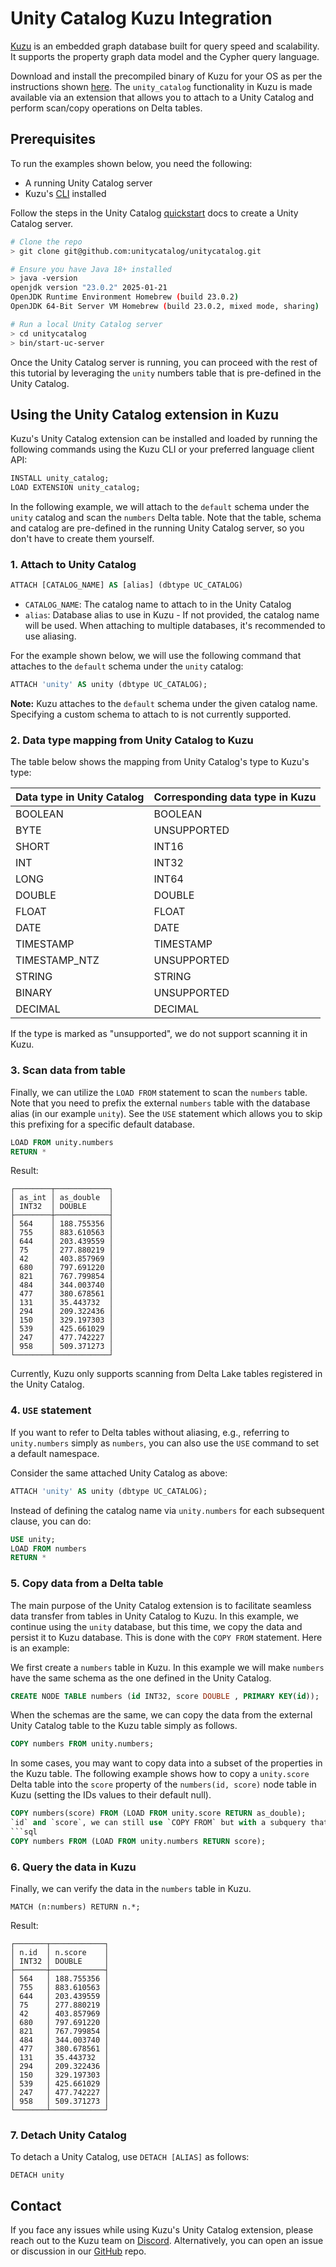 # Unity Catalog Kuzu Integration

[Kuzu](https://kuzudb.com/) is an embedded graph database built for query speed and scalability. It
supports the property graph data model and the Cypher query language.

Download and install the precompiled binary of Kuzu for your OS as per the instructions shown
[here](https://docs.kuzudb.com/installation/).
The `unity_catalog` functionality in Kuzu is made available via an extension that allows you to attach to a
Unity Catalog and perform scan/copy operations on Delta tables.

## Prerequisites

To run the examples shown below, you need the following:

- A running Unity Catalog server
- Kuzu's [CLI](https://docs.kuzudb.com/installation/#command-line-shell) installed

Follow the steps in the Unity Catalog [quickstart](https://docs.unitycatalog.io/quickstart/) docs to create a
Unity Catalog server.

```sh
# Clone the repo
> git clone git@github.com:unitycatalog/unitycatalog.git

# Ensure you have Java 18+ installed
> java -version
openjdk version "23.0.2" 2025-01-21
OpenJDK Runtime Environment Homebrew (build 23.0.2)
OpenJDK 64-Bit Server VM Homebrew (build 23.0.2, mixed mode, sharing)

# Run a local Unity Catalog server
> cd unitycatalog
> bin/start-uc-server
```

Once the Unity Catalog server is running, you can proceed with the rest of this tutorial by leveraging
the `unity` numbers table that is pre-defined in the Unity Catalog.

## Using the Unity Catalog extension in Kuzu

Kuzu's Unity Catalog extension can be installed and loaded by running the following commands using the Kuzu CLI
or your preferred language client API:

```sql
INSTALL unity_catalog;
LOAD EXTENSION unity_catalog;
```

In the following example, we will attach to the `default` schema under the `unity` catalog and scan the `numbers`
Delta table.
Note that the table, schema and catalog are pre-defined in the running Unity Catalog server, so you don't have to
create them yourself.

### 1. Attach to Unity Catalog

```sql
ATTACH [CATALOG_NAME] AS [alias] (dbtype UC_CATALOG)
```

- `CATALOG_NAME`: The catalog name to attach to in the Unity Catalog
- `alias`: Database alias to use in Kuzu - If not provided, the catalog name will be used.
  When attaching to multiple databases, it's recommended to use aliasing.

For the example shown below, we will use the following command that attaches to the `default` schema under the
`unity` catalog:

```sql
ATTACH 'unity' AS unity (dbtype UC_CATALOG);
```

**Note:** Kuzu attaches to the `default` schema under the given catalog name. Specifying a custom schema to attach to
is not currently supported.

### 2. Data type mapping from Unity Catalog to Kuzu

The table below shows the mapping from Unity Catalog's type to Kuzu's type:

| Data type in Unity Catalog  | Corresponding data type in Kuzu |
|-----------------------------|---------------------------------|
| BOOLEAN                     | BOOLEAN                         |
| BYTE                        | UNSUPPORTED                     |
| SHORT                       | INT16                           |
| INT                         | INT32                           |
| LONG                        | INT64                           |
| DOUBLE                      | DOUBLE                          |
| FLOAT                       | FLOAT                           |
| DATE                        | DATE                            |
| TIMESTAMP                   | TIMESTAMP                       |
| TIMESTAMP_NTZ               | UNSUPPORTED                     |
| STRING                      | STRING                          |
| BINARY                      | UNSUPPORTED                     |
| DECIMAL                     | DECIMAL                         |

If the type is marked as "unsupported", we do not support scanning it in Kuzu.

### 3. Scan data from table

Finally, we can utilize the `LOAD FROM` statement to scan the `numbers` table. Note that you need to prefix the
external `numbers` table with the database alias (in our example `unity`). See the `USE` statement which allows you to
skip this prefixing for a specific default database.

```sql
LOAD FROM unity.numbers
RETURN *
```

Result:

```console
┌────────┬────────────┐
│ as_int │ as_double  │
│ INT32  │ DOUBLE     │
├────────┼────────────┤
│ 564    │ 188.755356 │
│ 755    │ 883.610563 │
│ 644    │ 203.439559 │
│ 75     │ 277.880219 │
│ 42     │ 403.857969 │
│ 680    │ 797.691220 │
│ 821    │ 767.799854 │
│ 484    │ 344.003740 │
│ 477    │ 380.678561 │
│ 131    │ 35.443732  │
│ 294    │ 209.322436 │
│ 150    │ 329.197303 │
│ 539    │ 425.661029 │
│ 247    │ 477.742227 │
│ 958    │ 509.371273 │
└────────┴────────────┘
```

Currently, Kuzu only supports scanning from Delta Lake tables registered in the Unity Catalog.

### 4. `USE` statement

If you want to refer to Delta tables without aliasing, e.g., referring to `unity.numbers` simply as `numbers`, you can
also use the `USE` command to set a default namespace.

Consider the same attached Unity Catalog as above:

```sql
ATTACH 'unity' AS unity (dbtype UC_CATALOG);
```

Instead of defining the catalog name via `unity.numbers` for each subsequent clause, you can do:

```sql
USE unity;
LOAD FROM numbers
RETURN *
```

### 5. Copy data from a Delta table

The main purpose of the Unity Catalog extension is to facilitate seamless data transfer from tables in Unity Catalog to
Kuzu.
In this example, we continue using the `unity` database, but this time,
we copy the data and persist it to Kuzu database. This is done with the `COPY FROM` statement. Here is an example:

We first create a `numbers` table in Kuzu. In this example we will make `numbers` have the same schema as the one
defined in the Unity Catalog.

```sql
CREATE NODE TABLE numbers (id INT32, score DOUBLE , PRIMARY KEY(id));
```

When the schemas are the same, we can copy the data from the external Unity Catalog table to the Kuzu table simply as
follows.

```sql
COPY numbers FROM unity.numbers;
```

In some cases, you may want to copy data into a subset of the properties in the Kuzu table. The following example shows
how to copy a `unity.score` Delta table into the `score` property of the `numbers(id, score)` node table in Kuzu
(setting the IDs values to their default null).

```sql
COPY numbers(score) FROM (LOAD FROM unity.score RETURN as_double);
`id` and `score`, we can still use `COPY FROM` but with a subquery that transforms the scanned tuples from `unity.numbers` into the schema of Kuzu table.
```sql
COPY numbers FROM (LOAD FROM unity.numbers RETURN score);
```

### 6. Query the data in Kuzu

Finally, we can verify the data in the `numbers` table in Kuzu.

```cypher
MATCH (n:numbers) RETURN n.*;
```

Result:

```console
┌───────┬────────────┐
│ n.id  │ n.score    │
│ INT32 │ DOUBLE     │
├───────┼────────────┤
│ 564   │ 188.755356 │
│ 755   │ 883.610563 │
│ 644   │ 203.439559 │
│ 75    │ 277.880219 │
│ 42    │ 403.857969 │
│ 680   │ 797.691220 │
│ 821   │ 767.799854 │
│ 484   │ 344.003740 │
│ 477   │ 380.678561 │
│ 131   │ 35.443732  │
│ 294   │ 209.322436 │
│ 150   │ 329.197303 │
│ 539   │ 425.661029 │
│ 247   │ 477.742227 │
│ 958   │ 509.371273 │
└───────┴────────────┘
```

### 7. Detach Unity Catalog

To detach a Unity Catalog, use `DETACH [ALIAS]` as follows:

```cypher
DETACH unity
```

## Contact

If you face any issues while using Kuzu's Unity Catalog extension, please reach out to the Kuzu team
on [Discord](https://kuzudb.com/chat). Alternatively, you can open an issue or discussion in our
[GitHub](https://github.com/kuzudb/kuzu) repo.
